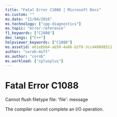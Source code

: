 ```yaml
---
title: "Fatal Error C1088 | Microsoft Docs"
ms.custom: ""
ms.date: "11/04/2016"
ms.technology: ["cpp-diagnostics"]
ms.topic: "error-reference"
f1_keywords: ["C1088"]
dev_langs: ["C++"]
helpviewer_keywords: ["C1088"]
ms.assetid: e61ebbb4-ab50-4a66-b2f6-3cc4400d8511
author: "corob-msft"
ms.author: "corob"
ms.workload: ["cplusplus"]
---
```

# Fatal Error C1088
Cannot flush filetype file: 'file': message  
  
 The compiler cannot complete an I/O operation.